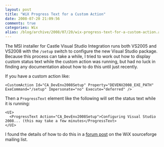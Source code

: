 ```yaml
---
layout: post
title: "WiX Progress Text for a Custom Action"
date: 2008-07-20 21:09:56
comments: true
categories: Wix
alias: /blog/archive/2008/07/20/wix-progress-text-for-a-custom-action.aspx
---
```


The MSI installer for Castle Visual Studio Integration runs both VS2005 and VS2008 with the `/setup` switch to configure the new
Visual Studio package. Because this process can take a while, I tried to work out how to display custom status text while the
custom action was running, but had no luck in finding any documentation about how to do this until just recently.

If you have a custom action like:

    <CustomAction Id="CA_DevEnv2008Setup" Property="DEVENV2008_EXE_PATH" ExeCommand="/setup" Impersonate="no" Execute="deferred" />

Then a `ProgressText` element like the following will set the status text while it is running:

    <UI>
      <ProgressText Action="CA_DevEnv2008Setup">Configuring Visual Studio 2008... (this may take a few minutes</ProgressText>
    </UI>

I found the details of how to do this in a [forum post][1] on the WiX sourceforge mailing list.

[1]: http://sourceforge.net/mailarchive/message.php?msg_id=028001c836c1%24fb70a270%24f251e750%24%25langley%40seconag.com
